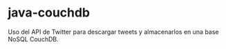 # java-couchdb
Uso del API de Twitter para descargar tweets y almacenarlos en una base NoSQL CouchDB.
